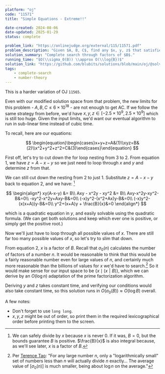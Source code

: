 ```yaml
---
platform: "oj"
code: "11571"
title: "Simple Equations - Extreme!!"

date-created: 2024-08-06
date-updated: 2025-01-29
status: complete

problem_link: "https://onlinejudge.org/external/115/11571.pdf"
problem_description: "Given $A, B, C$, find any $x, y, z$ that satisfies the given equations."
solution_summary: "Complete search through factors of $B$."
running_time: "$O(\\sigma_0(B)) \\approx O(\\log{B})$"
solution_link: "https://github.com/blubits/solutions/blob/main/oj/@solved/11571-extreme/extreme.cpp"
tags:
    - complete-search
    - number-theory
---
```


This is a harder variation of OJ `11565`.

Even with our modified solution space from that problem, the new limits for this problem - $A, B, C \le 6 \times 10^{18}$ - are not enough to get AC. If we follow the same strategy from before, we'd have $x, y, z \in [-2.5 \times 10^9, 2.5 \times 10^9]$ which is still too huge. Given the input limits, we'd want our eventual algorithm to run in sub-linear time instead of cubic time.

To recall, here are our equations:

$$
\begin{equation}\begin{cases}x+y+z=A&(1)\\xyz=B&(2)\\x^2+y^2+z^2=C&(3)\end{cases}\end{equation}
$$

First off, let's try to cut down the for loop nesting from 3 to 2. From equation 1, we have $z = A - x - y$ so we just need to loop through $x$ and $y$ and determine $z$ from that.

We can still cut down the nesting from 2 to just 1. Substitute $z = A - x - y$ back to equation 2, and we have: [^1]

$$
\begin{align*}
	xy(A-x-y) &= B\\
	Axy - x^2y - xy^2 &= B\\
	Axy-x^2y-xy^2-B&=0\\
	-xy^2-x^2y+Axy-B&=0\\
	(-x)y^2-(x^2+Ax)y-B&=0\\
	(-x)y^2-(x(x+A))y-B&=0\\
	y^2+(x+A)y + \frac{B}{x}&=0
\end{align*}
$$

which is a quadratic equation in $y$, and easily solvable using the quadratic formula. (We can get both solutions and keep which ever one is positive, or simply get the positive root.)

Now we'll just have to loop through all possible values of $x$. There are still far too many possible values of $x$, so let's try to slim that down.

From equation 2, $x$ is a factor of $B$. Recall that $\sigma_0(n)$ calculates the number of factors of a number $n$. It would be reasonable to think that this would be a fairly reasonable number even for large values of $n$, and certainly much more reasonable than the billions of values for $x$ we'd have to search.[^2] So it would make sense for our input space to be $\{x \mid (x \mathrel{|} B)\}$, which we can derive by an $O(\log{n})$ adaptation of the prime factorization algorithm.

Deriving $y$ and $z$ takes constant time, and verifying our conditions would also take constant time, so this solution runs in $O(\sigma_0(B)) \approx O(\log{B})$ overall.

A few notes:

- Don't forget to use `long long`.
- $x, y, z$ might be out of order, so print them in the required lexicographical order before printing them to the screen.

[^1]: We can safely divide by $x$ because $x$ is never 0. If it was, $B = 0$, but the bounds guarantee $B$ is positive. $\frac{B}{x}$ is also integral because, as we'll see later, $x$ is a factor of $B$.
[^2]: Per [Terence Tao](https://terrytao.wordpress.com/2008/09/23/the-divisor-bound/): "For any large number $n$, only a "logarithmically small" set of numbers less than $n$ will actually divide $n$ exactly… The average value of \[$\sigma_0(n)$\] is much smaller, being about $\log{n}$ on the average."

